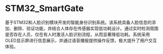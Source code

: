 # STM32_SmartGate


基于STM32和人脸识别模块开发的智能身份识别系统。该系统具备人脸信息的添加、删除、验证功能，并结合人体存在传感器实现低功耗设计。通过实时检测周围是否存在人员，仅在有人时激活人脸识别流程，从而显著降低功耗。系统采用OLED显示屏进行信息展示，并通过语音播报提供操作反馈，极大提升了用户交互体验。
